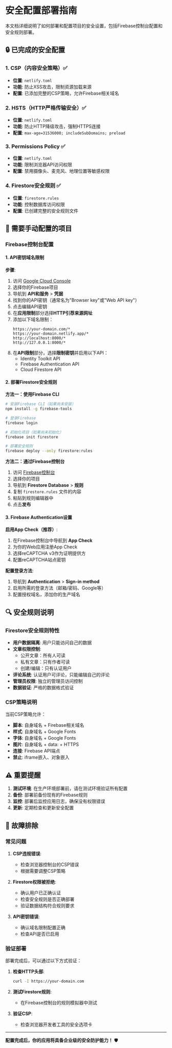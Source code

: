 # 安全配置部署指南

本文档详细说明了如何部署和配置项目的安全设置，包括Firebase控制台配置和安全规则部署。

## 🔒 已完成的安全配置

### 1. CSP（内容安全策略）✅
- **位置**: `netlify.toml`
- **功能**: 防止XSS攻击，限制资源加载来源
- **配置**: 已添加完整的CSP策略，允许Firebase相关域名

### 2. HSTS（HTTP严格传输安全）✅
- **位置**: `netlify.toml`
- **功能**: 防止HTTP降级攻击，强制HTTPS连接
- **配置**: `max-age=31536000; includeSubDomains; preload`

### 3. Permissions Policy ✅
- **位置**: `netlify.toml`
- **功能**: 限制浏览器API访问权限
- **配置**: 禁用摄像头、麦克风、地理位置等敏感权限

### 4. Firestore安全规则 ✅
- **位置**: `firestore.rules`
- **功能**: 控制数据库访问权限
- **配置**: 已创建完整的安全规则文件

## 🚀 需要手动配置的项目

### Firebase控制台配置

#### 1. API密钥域名限制

**步骤**:
1. 访问 [Google Cloud Console](https://console.cloud.google.com/)
2. 选择你的Firebase项目
3. 导航到 **API和服务** > **凭据**
4. 找到你的API密钥（通常名为"Browser key"或"Web API key"）
5. 点击编辑API密钥
6. 在**应用限制**部分选择**HTTP引荐来源网址**
7. 添加以下域名限制：
   ```
   https://your-domain.com/*
   https://your-domain.netlify.app/*
   http://localhost:8000/*
   http://127.0.0.1:8000/*
   ```
8. 在**API限制**部分，选择**限制密钥**并启用以下API：
   - Identity Toolkit API
   - Firebase Authentication API
   - Cloud Firestore API

#### 2. 部署Firestore安全规则

**方法一：使用Firebase CLI**
```bash
# 安装Firebase CLI（如果尚未安装）
npm install -g firebase-tools

# 登录Firebase
firebase login

# 初始化项目（如果尚未初始化）
firebase init firestore

# 部署安全规则
firebase deploy --only firestore:rules
```

**方法二：通过Firebase控制台**
1. 访问 [Firebase控制台](https://console.firebase.google.com/)
2. 选择你的项目
3. 导航到 **Firestore Database** > **规则**
4. 复制 `firestore.rules` 文件的内容
5. 粘贴到规则编辑器中
6. 点击**发布**

#### 3. Firebase Authentication设置

**启用App Check（推荐）**:
1. 在Firebase控制台中导航到 **App Check**
2. 为你的Web应用注册App Check
3. 选择reCAPTCHA v3作为证明提供方
4. 配置reCAPTCHA站点密钥

**配置登录方法**:
1. 导航到 **Authentication** > **Sign-in method**
2. 启用所需的登录方法（邮箱/密码、Google等）
3. 配置授权域名，添加你的生产域名

## 🔍 安全规则说明

### Firestore安全规则特性

- **用户数据隔离**: 用户只能访问自己的数据
- **文章权限控制**: 
  - 公开文章：所有人可读
  - 私有文章：只有作者可读
  - 创建/编辑：只有认证用户
- **评论系统**: 认证用户可评论，只能编辑自己的评论
- **管理员权限**: 独立的管理员访问控制
- **数据验证**: 严格的数据格式验证

### CSP策略说明

当前CSP策略允许：
- **脚本**: 自身域名 + Firebase相关域名
- **样式**: 自身域名 + Google Fonts
- **字体**: 自身域名 + Google Fonts
- **图片**: 自身域名 + data: + HTTPS
- **连接**: Firebase API端点
- **禁止**: iframe嵌入、对象嵌入

## ⚠️ 重要提醒

1. **测试环境**: 在生产环境部署前，请在测试环境验证所有配置
2. **备份**: 部署前备份现有的Firebase规则
3. **监控**: 部署后监控应用日志，确保没有权限错误
4. **更新**: 定期检查和更新安全配置

## 🔧 故障排除

### 常见问题

1. **CSP违规错误**:
   - 检查浏览器控制台的CSP错误
   - 根据需要调整CSP策略

2. **Firestore权限被拒绝**:
   - 确认用户已正确认证
   - 检查安全规则是否正确部署
   - 验证数据结构符合规则要求

3. **API密钥错误**:
   - 确认域名限制配置正确
   - 检查API是否已启用

### 验证部署

部署完成后，可以通过以下方式验证：

1. **检查HTTP头部**:
   ```bash
   curl -I https://your-domain.com
   ```

2. **测试Firestore规则**:
   - 在Firebase控制台的规则模拟器中测试

3. **验证CSP**:
   - 检查浏览器开发者工具的安全选项卡

---

**配置完成后，你的应用将具备企业级的安全防护能力！** 🛡️
